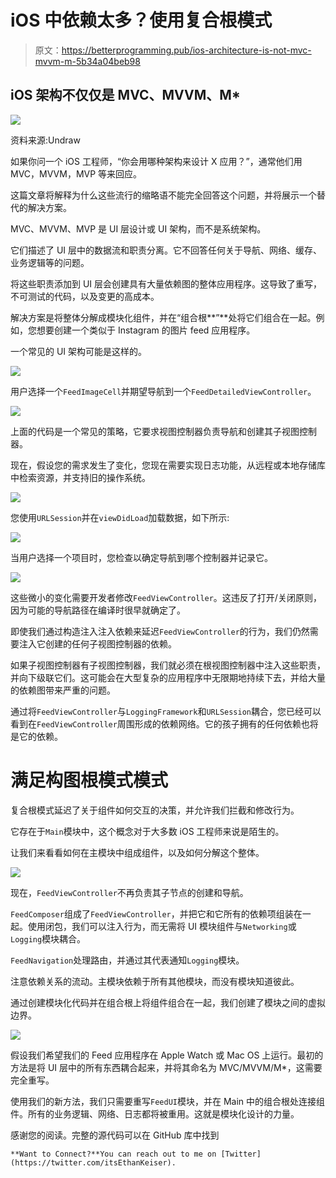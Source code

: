 # iOS 中依赖太多？使用复合根模式

> 原文：<https://betterprogramming.pub/ios-architecture-is-not-mvc-mvvm-m-5b34a04beb98>

## iOS 架构不仅仅是 MVC、MVVM、M*

![](img/7107eed4a3d893776be3348d73145533.png)

资料来源:Undraw

如果你问一个 iOS 工程师，“你会用哪种架构来设计 X 应用？”，通常他们用 MVC，MVVM，MVP 等来回应。

这篇文章将解释为什么这些流行的缩略语不能完全回答这个问题，并将展示一个替代的解决方案。

MVC、MVVM、MVP 是 UI 层设计或 UI 架构，而不是系统架构。

它们描述了 UI 层中的数据流和职责分离。它不回答任何关于导航、网络、缓存、业务逻辑等的问题。

将这些职责添加到 UI 层会创建具有大量依赖图的整体应用程序。这导致了重写，不可测试的代码，以及变更的高成本。

解决方案是将整体分解成模块化组件，并在“组合根**”**处将它们组合在一起。例如，您想要创建一个类似于 Instagram 的图片 feed 应用程序。

一个常见的 UI 架构可能是这样的。

![](img/29951daaec33b172cc73550403231c96.png)

用户选择一个`FeedImageCell`并期望导航到一个`FeedDetailedViewController`。

![](img/672ad34661b229884e5ed0e41b6be04e.png)

上面的代码是一个常见的策略，它要求视图控制器负责导航和创建其子视图控制器。

现在，假设您的需求发生了变化，您现在需要实现日志功能，从远程或本地存储库中检索资源，并支持旧的操作系统。

![](img/2404a6504a8a61e1bce70178a29f8539.png)

您使用`URLSession`并在`viewDidLoad`加载数据，如下所示:

![](img/d771fbc966735c24c47f1aed70873dfa.png)

当用户选择一个项目时，您检查以确定导航到哪个控制器并记录它。

![](img/98cf27ebaa8a20e82389db815ddf38a7.png)

这些微小的变化需要开发者修改`FeedViewController`。这违反了打开/关闭原则，因为可能的导航路径在编译时很早就确定了。

即使我们通过构造注入注入依赖来延迟`FeedViewController`的行为，我们仍然需要注入它创建的任何子视图控制器的依赖。

如果子视图控制器有子视图控制器，我们就必须在根视图控制器中注入这些职责，并向下级联它们。这可能会在大型复杂的应用程序中无限期地持续下去，并给大量的依赖图带来严重的问题。

通过将`FeedViewController`与`LoggingFramework`和`URLSession`耦合，您已经可以看到在`FeedViewController`周围形成的依赖网络。它的孩子拥有的任何依赖也将是它的依赖。

# **满足构图根**模式**模式**

复合根模式延迟了关于组件如何交互的决策，并允许我们拦截和修改行为。

它存在于`Main`模块中，这个概念对于大多数 iOS 工程师来说是陌生的。

让我们来看看如何在主模块中组成组件，以及如何分解这个整体。

![](img/8a44f101995a9112326df4ad2c623b51.png)

现在，`FeedViewController`不再负责其子节点的创建和导航。

`FeedComposer`组成了`FeedViewController`，并把它和它所有的依赖项组装在一起。使用闭包，我们可以注入行为，而无需将 UI 模块组件与`Networking`或`Logging`模块耦合。

`FeedNavigation`处理路由，并通过其代表通知`Logging`模块。

注意依赖关系的流动。主模块依赖于所有其他模块，而没有模块知道彼此。

通过创建模块化代码并在组合根上将组件组合在一起，我们创建了模块之间的虚拟边界。

![](img/a694bee0b8d539a60f7110ede99f44c6.png)

假设我们希望我们的 Feed 应用程序在 Apple Watch 或 Mac OS 上运行。最初的方法是将 UI 层中的所有东西耦合起来，并将其命名为 MVC/MVVM/M*，这需要完全重写。

使用我们的新方法，我们只需要重写`FeedUI`模块，并在 Main 中的组合根处连接组件。所有的业务逻辑、网络、日志都将被重用。这就是模块化设计的力量。

感谢您的阅读。完整的源代码可以在 GitHub 库中找到

```
**Want to Connect?**You can reach out to me on [Twitter](https://twitter.com/itsEthanKeiser).
```